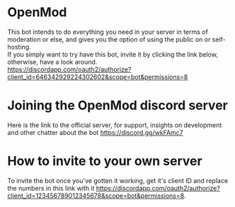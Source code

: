 # OpenMod
This bot intends to do everything you need in your server in terms of moderation or else, and gives you the option of using the public on or self-hosting.<br/>
If you simply want to try have this bot, invite it by clicking the link below, otherwise, have a look around.<br/>
https://discordapp.com/oauth2/authorize?client_id=646342929224302602&scope=bot&permissions=8

# Joining the OpenMod discord server
Here is the link to the official server, for support, insights on development and other chatter about the bot
https://discord.gg/wkFAmc7

# How to invite to your own server
To invite the bot once you've gotten it working, get it's client ID and replace the numbers in this link with it https://discordapp.com/oauth2/authorize?client_id=123456789012345678&scope=bot&permissions=8.
